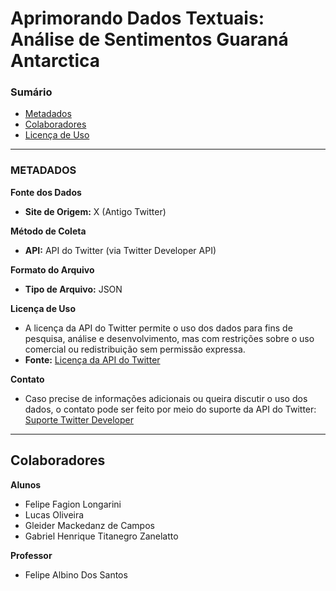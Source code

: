 # Aprimorando Dados Textuais: Análise de Sentimentos Guaraná Antarctica

### Sumário
- [Metadados](#metadados)
- [Colaboradores](#colaboradores)
- [Licença de Uso](#licença-de-uso)

---

### METADADOS

**Fonte dos Dados**  
- **Site de Origem:** X (Antigo Twitter)

**Método de Coleta**  
- **API:** API do Twitter (via Twitter Developer API)

**Formato do Arquivo**  
- **Tipo de Arquivo:** JSON

**Licença de Uso**  
- A licença da API do Twitter permite o uso dos dados para fins de pesquisa, análise e desenvolvimento, mas com restrições sobre o uso comercial ou redistribuição sem permissão expressa.  
- **Fonte:** [Licença da API do Twitter](https://developer.twitter.com/en/developer-terms/agreement-and-policy)

**Contato**  
- Caso precise de informações adicionais ou queira discutir o uso dos dados, o contato pode ser feito por meio do suporte da API do Twitter: [Suporte Twitter Developer](https://developer.twitter.com/en/support)

---

## Colaboradores

**Alunos**  
- Felipe Fagion Longarini
- Lucas Oliveira
- Gleider Mackedanz de Campos
- Gabriel Henrique Titanegro Zanelatto

**Professor**  
- Felipe Albino Dos Santos
